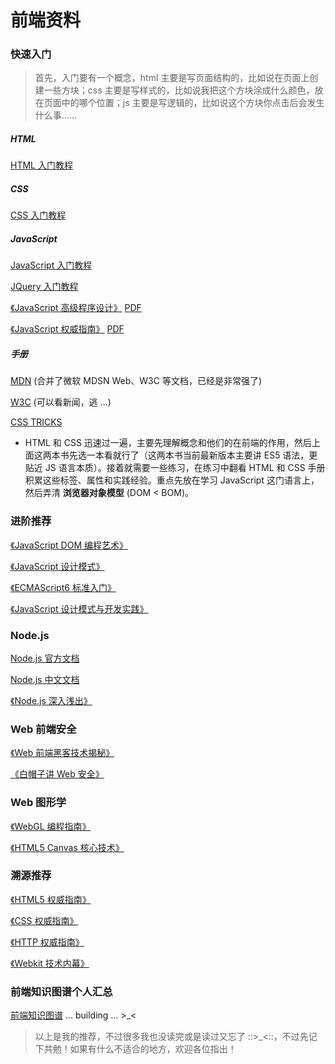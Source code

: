 # 前端资料

### 快速入门

> 首先，入门要有一个概念，html 主要是写页面结构的，比如说在页面上创建一些方块；css 主要是写样式的，比如说我把这个方块涂成什么颜色，放在页面中的哪个位置；js 主要是写逻辑的，比如说这个方块你点击后会发生什么事......


##### HTML

[HTML 入门教程](http://www.runoob.com/html/html-tutorial.html)


##### CSS

[CSS 入门教程](http://www.runoob.com/css/css-tutorial.html)


##### JavaScript

[JavaScript 入门教程](http://www.runoob.com/js/js-tutorial.html)

[JQuery 入门教程](http://www.runoob.com/jquery/jquery-tutorial.html)

[《JavaScript 高级程序设计》]()
[PDF](http://note.youdao.com/noteshare?id=7ce6a29ea631d4ec477c64ba1b0ddcbe) 

[《JavaScript 权威指南》](https://book.douban.com/subject/10549733/)
[PDF](http://note.youdao.com/noteshare?id=4a0fe0dd3a60161f9f2da8edbe00c4df)

##### 手册

[MDN](https://developer.mozilla.org/zh-CN/) (合并了微软 MDSN Web、W3C 等文档，已经是非常强了)

[W3C](https://www.w3.org) (可以看新闻，逃 ...)

[CSS TRICKS](https://css-tricks.com/almanac/)

* HTML 和 CSS 迅速过一遍，主要先理解概念和他们的在前端的作用，然后上面这两本书先选一本看就行了（这两本书当前最新版本主要讲 ES5 语法，更贴近 JS 语言本质）。接着就需要一些练习，在练习中翻看 HTML 和 CSS 手册积累这些标签、属性和实践经验。重点先放在学习 JavaScript 这门语言上，然后弄清 **浏览器对象模型** (DOM < BOM)。


### 进阶推荐

[《JavaScript DOM 编程艺术》](https://book.douban.com/subject/6038371/)

[《JavaScript 设计模式》](https://book.douban.com/subject/26589719/)

[《ECMAScript6 标准入门》](http://es6.ruanyifeng.com)

[《JavaScript 设计模式与开发实践》](https://book.douban.com/subject/26382780/)


### Node.js

[Node.js 官方文档](https://nodejs.org/dist/latest-v8.x/docs/api/)

[Node.js 中文文档](http://nodejs.cn/api/)

[《Node.js 深入浅出》](https://book.douban.com/subject/25768396/)

### Web 前端安全

[《Web 前端黑客技术揭秘》](https://book.douban.com/subject/20451827/)

[《白帽子讲 Web 安全》](https://book.douban.com/subject/25910557/)

### Web 图形学

[《WebGL 编程指南》](https://book.douban.com/subject/25909351/)

[《HTML5 Canvas 核心技术》](https://book.douban.com/subject/24533314/)


### 溯源推荐

[《HTML5 权威指南》](https://book.douban.com/subject/25786074/)

[《CSS 权威指南》](https://book.douban.com/subject/2308234/)

[《HTTP 权威指南》](https://book.douban.com/subject/10746113/)

[《Webkit 技术内幕》](https://book.douban.com/subject/25910556/)


### 前端知识图谱个人汇总

[前端知识图谱](./knowledge-graph.md) ... building ... >_<


> 以上是我的推荐，不过很多我也没读完或是读过又忘了 ::>\_<::，不过先记下共勉！如果有什么不适合的地方，欢迎各位指出！